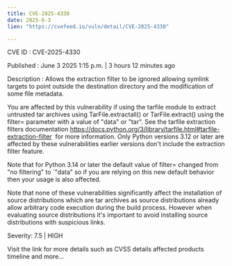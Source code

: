 ```yaml
---
title: CVE-2025-4330
date: 2025-6-3
lien: "https://cvefeed.io/vuln/detail/CVE-2025-4330"

---
```


CVE ID : CVE-2025-4330

Published :  June 3
2025
1:15 p.m. | 3 hours
12 minutes ago

Description : Allows the extraction filter to be ignored
allowing symlink targets to point outside the destination directory
and the modification of some file metadata.


You are affected by this vulnerability if using the tarfile module to extract untrusted tar archives using TarFile.extractall() or TarFile.extract() using the filter= parameter with a value of "data" or "tar". See the tarfile  extraction filters documentation https://docs.python.org/3/library/tarfile.html#tarfile-extraction-filter  for more information. Only Python versions 3.12 or later are affected by these vulnerabilities
earlier versions don't include the extraction filter feature.

Note that for Python 3.14 or later the default value of filter= changed from "no filtering" to `"data"
so if you are relying on this new default behavior then your usage is also affected.

Note that none of these vulnerabilities significantly affect the installation of source distributions which are tar archives as source distributions already allow arbitrary code execution during the build process. However when evaluating source distributions it's important to avoid installing source distributions with suspicious links.

Severity: 7.5 | HIGH

Visit the link for more details
such as CVSS details
affected products
timeline
and more...
